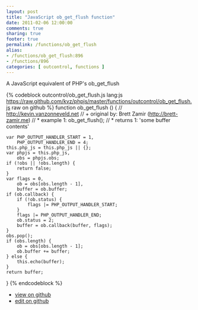 ```yaml
---
layout: post
title: "JavaScript ob_get_flush function"
date: 2011-02-06 12:00:00
comments: true
sharing: true
footer: true
permalink: /functions/ob_get_flush
alias:
- /functions/ob_get_flush:896
- /functions/896
categories: [ outcontrol, functions ]
---
```

A JavaScript equivalent of PHP's ob_get_flush
<!-- more -->
{% codeblock outcontrol/ob_get_flush.js lang:js https://raw.github.com/kvz/phpjs/master/functions/outcontrol/ob_get_flush.js raw on github %}
function ob_get_flush () {
    // http://kevin.vanzonneveld.net
    // +   original by: Brett Zamir (http://brett-zamir.me)
    // *     example 1: ob_get_flush();
    // *     returns 1: 'some buffer contents'

    var PHP_OUTPUT_HANDLER_START = 1,
        PHP_OUTPUT_HANDLER_END = 4;
    this.php_js = this.php_js || {};
    var phpjs = this.php_js,
        obs = phpjs.obs;
    if (!obs || !obs.length) {
        return false;
    }
    var flags = 0,
        ob = obs[obs.length - 1],
        buffer = ob.buffer;
    if (ob.callback) {
        if (!ob.status) {
            flags |= PHP_OUTPUT_HANDLER_START;
        }
        flags |= PHP_OUTPUT_HANDLER_END;
        ob.status = 2;
        buffer = ob.callback(buffer, flags);
    }
    obs.pop();
    if (obs.length) {
        ob = obs[obs.length - 1];
        ob.buffer += buffer;
    } else {
        this.echo(buffer);
    }
    return buffer;
}
{% endcodeblock %}
<ul>
 <li><a href="https://github.com/kvz/phpjs/blob/master/functions/outcontrol/ob_get_flush.js">view on github</a></li>
 <li><a href="https://github.com/kvz/phpjs/edit/master/functions/outcontrol/ob_get_flush.js">edit on github</a></li>
</ul>
